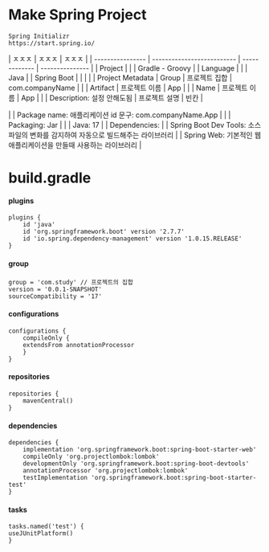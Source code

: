 # Make Spring Project

    Spring Initializr
    https://start.spring.io/

| ㅈㅈㅈ           | ㅈㅈㅈ                     | ㅈㅈㅈ        |
| ---------------- | -------------------------- | ------------- | --------------- |
| Project          |                            |               | Gradle - Groovy |
| Language         |                            |               | Java            |
| Spring Boot      |                            |               |                 |
| Project Metadata | Group                      | 프로젝트 집합 | com.companyName |
|                  | Artifact                   | 프로젝트 이름 | App             |
|                  | Name                       | 프로젝트 이름 | App             |
|                  | Description: 설정 안해도됨 | 프로젝트 설명 | 빈칸            |

| | Package name: 애플리케이션 id 문구: com.companyName.App |
| | Packaging: Jar |
| | Java: 17 |
| Dependencies: |
| Spring Boot Dev Tools: 소스파일의 변화를 감지하여 자동으로 빌드해주는 라이브러리 |
| Spring Web: 기본적인 웹 애플리케이션을 만들때 사용하는 라이브러리 |

# build.gradle

#### plugins

    plugins {
        id 'java'
        id 'org.springframework.boot' version '2.7.7'
        id 'io.spring.dependency-management' version '1.0.15.RELEASE'
    }

#### group

    group = 'com.study' // 프로젝트의 집합
    version = '0.0.1-SNAPSHOT'
    sourceCompatibility = '17'

#### configurations

    configurations {
        compileOnly {
        extendsFrom annotationProcessor
        }
    }

#### repositories

    repositories {
        mavenCentral()
    }

#### dependencies

    dependencies {
        implementation 'org.springframework.boot:spring-boot-starter-web'
        compileOnly 'org.projectlombok:lombok'
        developmentOnly 'org.springframework.boot:spring-boot-devtools'
        annotationProcessor 'org.projectlombok:lombok'
        testImplementation 'org.springframework.boot:spring-boot-starter-test'
    }

#### tasks

    tasks.named('test') {
    useJUnitPlatform()
    }
